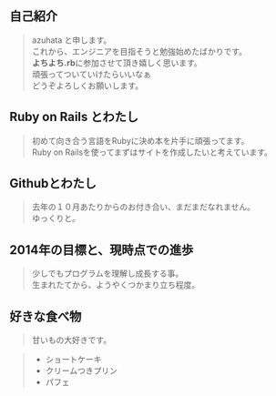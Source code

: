 ## 自己紹介

> azuhata と申します。  
> これから、エンジニアを目指そうと勉強始めたばかりです。  
> **よちよち.rb**に参加させて頂き嬉しく思います。  
> 頑張ってついていけたらいいなぁ  
> どうぞよろしくお願いします。  

## Ruby on Rails とわたし

> 初めて向き合う言語をRubyに決め本を片手に頑張ってます。  
> Ruby on Railsを使ってまずはサイトを作成したいと考えています。  

## Githubとわたし

> 去年の１０月あたりからのお付き合い、まだまだなれません。  
> ゆっくりと。  

## 2014年の目標と、現時点での進歩

>少しでもプログラムを理解し成長する事。  
>生まれたてから、ようやくつかまり立ち程度。   

## 好きな食べ物

> 甘いもの大好きです。  

> - ショートケーキ
> - クリームつきプリン
> - パフェ
